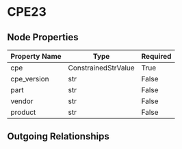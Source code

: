 
# CPE23

## Node Properties

| Property Name | Type | Required |
| ------------- | ---- | -------- |
| cpe | ConstrainedStrValue | True |
| cpe_version | str | False |
| part | str | False |
| vendor | str | False |
| product | str | False |


## Outgoing Relationships


